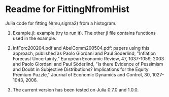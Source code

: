 Readme for FittingNfromHist
===========================

Julia code for fitting N(mu,sigma2) from a histogram. 

1. Example.jl: example (try to run it). The other jl file contains functions used in the example.

2. InfForc200204.pdf and AbelComm200504.pdf: papers using this approach, published as
Paolo Giordani and Paul Söderlind, "Inflation Forecast Uncertainty," European Economic Review, 47, 1037-1059, 2003 and
Paolo Giordani and Paul Söderlind, "Is there Evidence of Pessimism and Doubt in Subjective Distributions? Implications for the Equity Premium Puzzle," Journal of Economic Dynamics and Control, 30, 1027-1043, 2006.

3. The current version has been tested on Julia 0.7.0 and 1.0.0.
